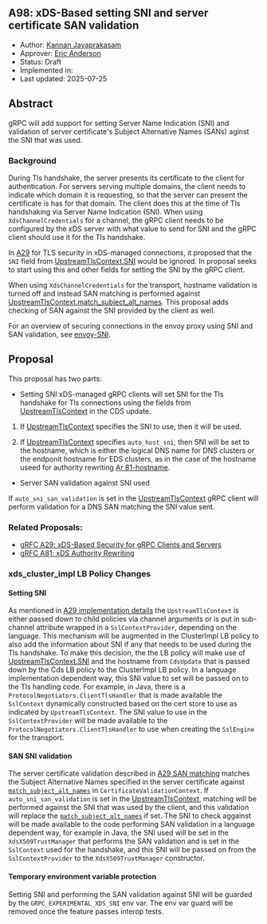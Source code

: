 A98: xDS-Based setting SNI and server certificate SAN validation
----
* Author: [Kannan Jayaprakasam](https://github.com/kannanjgithub)
* Approver: [Eric Anderson](https://github.com/ejona86)
* Status: Draft
* Implemented in:
* Last updated: 2025-07-25

## Abstract

gRPC will add support for setting Server Name Indication (SNI) and validation of server certificate's
Subject Alternative Names (SANs) aginst the SNI that was used.

### Background

During Tls handshake, the server presents its certificate to the client for authentication. For servers
serving multiple domains, the client needs to indicate which domain it is requesting, so that the server
can present the certificate is has for that domain. The client does this at the time of Tls handshaking
via Server Name Indication (SNI). When using `XdsChannelCredentials` for a channel, the gRPC client needs
to be configured by the xDS server with what value to send for SNI and the gRPC client should use it for
the Tls handshake.

In [A29][A29] for TLS security in xDS-managed connections, it
proposed that the `SNI` field from [UpstreamTlsContext.SNI][UTC_SNI]
would be ignored. In proposal seeks to start using this and other fields
for setting the SNI by the gRPC client.

When using `XdsChannelCredentials` for the transport, hostname validation
is turned off and instead SAN matching is performed against [UpstreamTlsContext.match_subject_alt_names][match_subject_alt_names].
This proposal adds checking of SAN against the SNI provided by the client as well.

For an overview of securing connections in the envoy proxy using SNI 
and SAN validation, see [envoy-SNI].

[UTC_SNI]: https://github.com/envoyproxy/envoy/blob/ee2bab9e40e7d7649cc88c5e1098c74e0c79501d/api/envoy/extensions/transport_sockets/tls/v3/tls.proto#L42
[A29]: A29-xds-tls-security.md
[envoy-SNI]: https://www.envoyproxy.io/docs/envoy/latest/_sources/start/quick-start/securing.rst.txt
[match_subject_alt_names]: https://github.com/envoyproxy/envoy/blob/b29d6543e7568a8a3e772c7909a1daa182acc670/api/envoy/extensions/transport_sockets/tls/v3/common.proto#L407

## Proposal
This proposal has two parts:
* Setting SNI
xDS-managed gRPC clients will set SNI for the Tls handshake for 
Tls connections using the fields from [UpstreamTlsContext][UTC]
in the CDS update.

1. If [UpstreamTlsContext][UTC] specifies the SNI to use, then
it will be used.

2. If [UpstreamTlsContext][UTC] specifies `auto_host_sni`, then
SNI will be set to the hostname, which is either the logical
DNS name for DNS clusters or the endponit hostname for EDS
clusters, as in the case of the hostname useed for authority
rewriting [Ar 81-hostname][A81-hostname].

[UTC]: https://github.com/envoyproxy/envoy/blob/ee2bab9e40e7d7649cc88c5e1098c74e0c79501d/api/envoy/extensions/transport_sockets/tls/v3/tls.proto#L29
[A81-hostname]: https://github.com/grpc/proposal/blob/4f833c5774e71e94534f72b94ee1b9763ec58516/A81-xds-authority-rewriting.md?plain=1#L85

* Server SAN validation against SNI used

If `auto_sni_san_validation` is set in the [UpstreamTlsContext][UTC] 
gRPC client will perform validation for a DNS SAN matching the SNI value 
sent.

### Related Proposals:
* [gRFC A29: xDS-Based Security for gRPC Clients and Servers][A29]
* [gRFC A81: xDS Authority Rewriting][A81]

[A29]: A29-xds-tls-security.md
[A81]: A81-xds-authority-rewriting.md

### xds_cluster_impl LB Policy Changes
#### Setting SNI
As mentioned in [A29 implementation details][A29_impl-details] the
`UpstreamTlsContext` is either passed down to child policies via
channel arguments or is put in sub-channel attribute wrapped in a
`SslContextProvider`, depending on the language. This mechanism
will be augmented in the ClusterImpl LB policy to also add the
information about SNI if any that needs to be used during the 
Tls handshake. To make this decision, the the LB policy will
make use of [UpstreamTlsContext.SNI][UTC_SNI] and the hostname
from `CdsUpdate` that is passed down by the Cds LB policy to the
ClusterImpl LB policy. In a language implementation dependent
way, this SNI value to set will be passed on to the Tls handling
code. For example, in Java, there is a `ProtocolNegotiators.ClientTlsHandler` 
that is made available the `SslContext` dynamically constructed 
based on the cert store to use as indicated by `UpstreamTlsContext`. 
The SNI value to use in the `SslContextProvider` will be made
available to the `ProtocolNegotiators.ClientTlsHandler` to use when 
creating the `SslEngine` for the transport.

[A29_impl-details]: https://github.com/grpc/proposal/blob/master/A29-xds-tls-security.md#implementation-details
[UTC_SNI]: https://github.com/envoyproxy/envoy/blob/ee2bab9e40e7d7649cc88c5e1098c74e0c79501d/api/envoy/extensions/transport_sockets/tls/v3/tls.proto#L42

#### SAN SNI validation
The server certificate validation described in [A29 SAN matching][A29_SAN-matching]
matches the Subject Alternative Names specified in the server certificate against 
[`match_subject_alt_names`][match_subject_alt_names] in `CertificateValidationContext`.
If `auto_sni_san_validation` is set in the [UpstreamTlsContext][UTC], matching will be 
performed against the SNI that was used by the client, and this validation will replace
the [`match_subject_alt_names`][match_subject_alt_names] if set. The SNI to check 
aggainst will be made available to the code performing SAN validation in a
language dependent way, for example in Java, the SNI used will be set in the 
`XdsX509TrustManager` that performs the SAN validation and is set in the `SslContext` 
used for the handshake, and this SNI will be passed on from the `SslContextProvider`
to the `XdsX509TrustManager` constructor.

[A29_SAN-matching]: https://github.com/grpc/proposal/blob/master/A29-xds-tls-security.md#server-authorization-aka-subject-alt-name-checks
[match_subject_alt_names]: https://github.com/envoyproxy/envoy/blob/b29d6543e7568a8a3e772c7909a1daa182acc670/api/envoy/extensions/transport_sockets/tls/v3/common.proto#L407
[UTC]: https://github.com/envoyproxy/envoy/blob/ee2bab9e40e7d7649cc88c5e1098c74e0c79501d/api/envoy/extensions/transport_sockets/tls/v3/tls.proto#L29

#### Temporary environment variable protection
Setting SNI and performing the SAN validation against SNI will be guarded by the `GRPC_EXPERIMENTAL_XDS_SNI`
env var. The env var guard will be removed once the feature passes interop tests.
